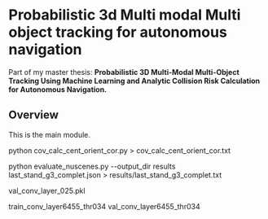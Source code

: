 # Probabilistic 3d Multi modal Multi object tracking for autonomous navigation
Part of my master thesis: **Probabilistic 3D Multi-Modal Multi-Object Tracking Using Machine Learning and Analytic Collision Risk Calculation for Autonomous Navigation.**
## Overview
This is the main module.

python cov_calc_cent_orient_cor.py > cov_calc_cent_orient_cor.txt

python evaluate_nuscenes.py --output_dir results last_stand_g3_complet.json > results/last_stand_g3_complet.txt


val_conv_layer_025.pkl

train_conv_layer6455_thr034
val_conv_layer6455_thr034
